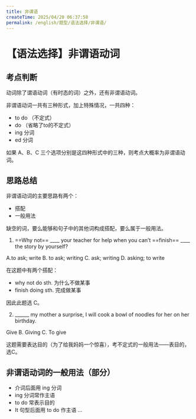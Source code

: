 ```yaml
---
title: 非谓语
createTime: 2025/04/20 06:37:58
permalink: /english/题型/语法选择/非谓语/
---
```


# 【语法选择】非谓语动词

## 考点判断
动词除了谓语动词（有时态的词）之外，还有非谓语动词。

非谓语动词一共有三种形式，加上特殊情况，一共四种：

- to do （不定式）
- do （省略了to的不定式）
- ing 分词
- ed 分词

如果 A、B、C 三个选项分别是这四种形式中的三种，则考点大概率为非谓语动词。

## 思路总结

非谓语动词的主要思路有两个：

- 搭配
- 一般用法

缺空的词，要么能够和句子中的其他词构成搭配，要么属于一般用法。

1. ==Why not== ____ your teacher for help when you can’t ==finish== ____ the story by yourself?

A.to ask; write	B. to ask; writing	C. ask; writing	D. asking; to write

在这题中有两个搭配：

- why not do sth. 为什么不做某事
- finish doing sth. 完成做某事

因此此题选 C。

2. ______ my mother a surprise, I will cook a bowl of noodles for her on her birthday.

Give		B. Giving		C. To give

这题需要表达目的（为了给我妈妈一个惊喜），考不定式的一般用法——表目的，选C。

## 非谓语动词的一般用法（部分）

- 介词后面用 ing 分词
- ing 分词常作主语
- to do 常表示目的
- It 句型后面用 to do 作主语
...
